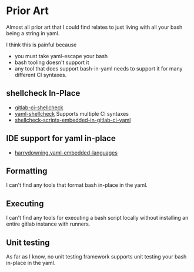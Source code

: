 # Prior Art

Almost all prior art that I could find relates to just living with all your bash being a string in yaml.

I think this is painful because

- you must take yaml-escape your bash
- bash tooling doesn't support it
- any tool that does support bash-in-yaml needs to support it for many different CI syntaxes.

## shellcheck In-Place

- [gitlab-ci-shellcheck](https://github.com/spyoungtech/gitlab-ci-shellcheck)
- [yaml-shellcheck](https://github.com/mschuett/yaml-shellcheck) Supports multiple CI syntaxes
- [shellcheck-scripts-embedded-in-gitlab-ci-yaml](https://candrews.integralblue.com/2022/02/shellcheck-scripts-embedded-in-gitlab-ci-yaml/)


## IDE support for yaml in-place

- [harrydowning.yaml-embedded-languages](https://marketplace.visualstudio.com/items?itemName=harrydowning.yaml-embedded-languages)

## Formatting

I can't find any tools that format bash in-place in the yaml.

## Executing

I can't find any tools for executing a bash script locally without installing an entire gitlab instance with runners.

## Unit testing

As far as I know, no unit testing framework supports unit testing your bash in-place in the yaml.
